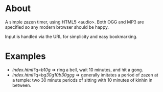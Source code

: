 # About
A simple zazen timer, using HTML5 \<audio\>. Both OGG and MP3 are specified so any modern browser should be happy.

Input is handled via the URL for simplicity and easy bookmarking.

# Examples
* *index.html?q=b10g* => ring a bell, wait 10 minutes, and hit a gong.
* *index.html?q=bg30g10b30ggg* => generally imitates a period of zazen at a temple: two 30 minute periods of sitting with 10 minutes of kinhin in between.
